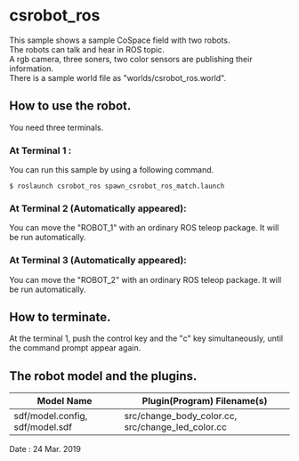 # csrobot_ros  

This sample shows a sample CoSpace field with two robots.  
The robots can talk and hear in ROS topic.  
A rgb camera, three soners, two color sensors are publishing their information.  
There is a sample world file as "worlds/csrobot_ros.world".  

## How to use the robot.  
You need three terminals.  

### At Terminal 1 :  
You can run this sample by using a following command.  

    $ roslaunch csrobot_ros spawn_csrobot_ros_match.launch   

### At Terminal 2 (Automatically appeared):  
You can move the "ROBOT_1" with an ordinary ROS teleop package. It will be run automatically.  

### At Terminal 3 (Automatically appeared):  
You can move the "ROBOT_2" with an ordinary ROS teleop package. It will be run automatically.  

## How to terminate.  
At the terminal 1, push the control key and the "c" key simultaneously, until the command prompt appear again.  

## The robot model and the plugins.  
|Model Name|Plugin(Program) Filename(s)|
|---|---|
|sdf/model.config, sdf/model.sdf|src/change_body_color.cc, src/change_led_color.cc|

Date : 24 Mar. 2019
